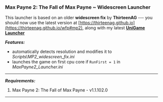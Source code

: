 ### Max Payne 2: The Fall of Max Payne ~ Widescreen Launcher 

This launcher is based on an older **widescreen fix** by **ThirteenAG** --- you should now use the latest version at [https://thirteenag.github.io](https://thirteenag.github.io/wfp#mp2), along with my latest [**UniGame Launcher**](https://github.com/alex47exe/UniGame-Launcher/releases)

***Features:***

- automatically detects resolution and modifies it to *Scripts\MP2_widescreen_fix.ini*
- launches the game on first cpu core if `RunFirst = 1` in *MaxPayne2_Launcher.ini*

------

***Requirements:***

1. Max Payne 2: The Fall of Max Payne - v1.1.102.0

------

